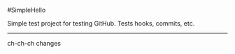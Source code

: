 #SimpleHello

Simple test project for testing GitHub.
Tests hooks, commits, etc.

---------------------------------------
ch-ch-ch changes
